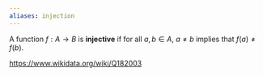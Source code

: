```yaml
---
aliases: injection
---
```

A function $f:A\to B$ is **injective** if for all $a,b \in A$, $a\neq b$ implies that $f(a)\neq f(b)$. 

https://www.wikidata.org/wiki/Q182003